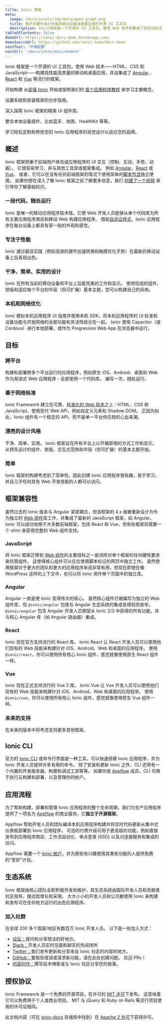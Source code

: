 ```yaml
---
title: Ionic 框架
meta:
  image: /docs/assets/img/meta/open-graph.png
  title: 用于创建你自己专属的移动设备或桌面应用的开源 UI 工具包
  description: Ionic框架是一个开源的 UI 工具包，使用 Web 技术和集成了受欢迎的流行框架来构建高性能高质量的移动和桌面应用。
tableOfContents: false
demoUrl: https://ionic-docs-demo.herokuapp.com/
demoSourceUrl: https://github.com/ionic-team/docs-demo
nextText: '环境配置'
nextUrl: '/docs/intro/environment'
---
```


Ionic 框架是一个开源的 UI 工具包，使用 Web 技术——HTML、CSS 和 JavaScript——构建高性能高质量的移动和桌面应用，并且集成了 [Angular](/docs/angular/overview) 、[React](/docs/react/overview) 和 [Vue](/docs/vue/overview) 等流行的框架。

开始构建 从[安装 Ionic](/docs/intro/cli) 开始或按照我们的 [首个应用程序教程](/docs/intro/next#build-your-first-app) 来学习主要概念。

<docs-cards> <docs-card header="Installation Guide" href="/docs/intro/cli" icon="/docs/assets/icons/guide-installation-icon.svg" hover-icon="/docs/assets/icons/guide-installation-icon-hover.svg"> 

设置系统和安装框架的分步指南。</docs-card>

<docs-card header="UI Components" href="/docs/components" icon="/docs/assets/icons/guide-components-icon.svg" hover-icon="/docs/assets/icons/guide-components-icon-hover.svg"> 

深入探索 Ionic 框架的精美 UI 组件库。</docs-card>

<docs-card header="Native Functionality" href="/docs/native" icon="/docs/assets/icons/guide-native-icon.svg" hover-icon="/docs/assets/icons/guide-native-icon-hover.svg"> 

整合本地设备插件，比如蓝牙、地图、HealthKit 等等。</docs-card>

<docs-card header="Theming" href="/docs/theming/basics" icon="/docs/assets/icons/guide-theming-icon.svg" hover-icon="/docs/assets/icons/guide-theming-icon-hover.svg"> 

学习轻松定制和修改您的 Ionic 应用程序的视觉设计以适应您的品牌。</docs-card> </docs-cards>

## 概述

Ionic 框架侧重于前端用户体验或应用程序的 UI 交互（控制、互动、手势、动画）。 它很容易学习，并与其他工具库或框架集成。 例如 [Angular](/docs/angular/overview)、[React](/docs/react/overview) 或 [Vue](/docs/vue/overview)。 或者，它可以在没有任何前端框架的情况下使用简单的[脚本包含](/docs/intro/cdn)独立使用。 如果你想在深入了解 Ionic 框架之前了解更多信息，我们 <a href="https://youtu.be/p3AN3igqiRc" target="_blank">创建了一个视频</a> 来引导你了解基础知识。

### 一段代码，随处运行

Ionic 是唯一的移动应用程序技术栈，它使 Web 开发人员能够从单个代码库为所有主要应用程序商店和移动 Web 构建应用程序。 借助[自适应样式](/docs/theming/platform-styles)，Ionic 应用程序在每台设备上都具有家一般的外观和感觉。

### 专注于性能

Ionic 通过最佳实践（例如高效的硬件加速转换和触摸优化手势）在最新的移动设备上旨表现出色。

### 干净、简单、实用的设计

Ionic 在所有当前的移动设备和平台上旨能完美的工作和显示。 使用现成的组件、排版和适应每个平台的华丽（但可扩展）基本主题，您可以构建自己的风格。

### 本机和网络优化

Ionic 模拟本机应用程序 UI 指南并使用本机 SDK，将本机应用程序的 UI 标准和设备功能与开放网络的全部功能和灵活性结合在一起。 Ionic 使用 Capacitor（或 Cordova）进行本地部署，或作为 Progressive Web App 在浏览器中运行。

## 目标

### 跨平台

构建和部署跨多个平台运行的应用程序，例如原生 iOS、Android、桌面和 Web 作为渐进式 Web 应用程序 - 全部使用一个代码库。 编写一次，随处运行。

### 基于网络标准

Ionic Framework 建立在可靠、[标准化的 Web 技术](/docs/reference/glossary#web-standards)之上：HTML、CSS 和 JavaScript，使用现代 Web API，例如自定义元素和 Shadow DOM。 正因为如此，Ionic 组件有一个稳定的 API，而不是单一平台供应商的心血来潮。

### 漂亮的设计风格

干净、简单、实用。 Ionic 框架旨在所有平台上以开箱即用的方式工作和显示。 从预先设计的组件、排版、交互式范例和华丽（但可扩展）的基本主题开始。

### 简单

Ionic 框架的构建考虑到了简单性，因此创建 Ionic 应用程序很有趣，易于学习，并且几乎任何具有 Web 开发技能的人都可以访问。

## 框架兼容性

虽然过去的 Ionic 版本与 Angular 紧密耦合，但该框架的 4.x 版被重新设计为作为独立的 <a href="https://developer.mozilla.org/en-US/docs/Web/Web_Components" target="_blank">Web 组件</a>库工作，并集成了最新的 JavaScript 框架，如 Angular。 Ionic 可以成功地用于大多数前端框架，包括 React 和 Vue，但有些框架则需要一个 shim 来获得完整的 Web 组件支持。

### JavaScript

将 Ionic 框架迁移到 <a href="https://developer.mozilla.org/en-US/docs/Web/Web_Components" target="_blank">Web 组件</a>的主要目标之一是消除对单个框架的任何硬性要求来托管组件。 这使得核心组件可以在仅使用脚本标记的网页中独立工作。 虽然使用框架对于更大的团队和更大的应用程序来说非常有用，但现在即使在像 WordPress 这样的上下文中，也可以将 Ionic 用作单个页面中的独立库。

### Angular

Angular 一直是使 Ionic 变得伟大的核心。 虽然核心组件已被编写为独立的 Web 组件库，但 `@ionic/angular` 包使与 A​​ngular 生态系统的集成变得轻而易举。 `@ionic/angular` 包含 Angular 开发人员期望从 Ionic 2/3 中获得的所有功能，并与核心 Angular 库（如 Angular 路由器）集成。

### React

Ionic 现在官方支持流行的 React 库。 Ionic React 让 React 开发人员可以使用他们现有的 Web 技能来构建针对 iOS、Android、Web 和桌面的应用程序。 使用 `@ionic/react`，你可以使用所有核心 Ionic 组件，感觉就像使用原生 React 组件一样。

### Vue

Ionic 现在正式支持流行的 Vue 3 库。 Ionic Vue 让 Vue 开发人员可以使用他们现有的 Web 技能来构建针对 iOS、Android、Web 和桌面的应用程序。 使用 `@ionic/vue`，你可以使用所有核心 Ionic 组件，感觉就像使用原生 Vue 组件一样。

### 未来的支持

在未来的版本中将考虑支持更多其他框架。

## Ionic CLI

官方的 [Ionic CLI](/docs/cli) 或命令行界面是一种工具，可以快速搭建 Ionic 应用程序，并为 Ionic 开发人员提供许多有用的命令。 除了安装和更新 Ionic 之外，CLI 还带有一个内置的开发服务器、构建和调试工具等等。 如果你是 [Appflow](#ionic-appflow) 成员，CLI 可用于执行云构建和部署，以及管理你的帐户。

## 应用流程

为了帮助构建、部署和管理 Ionic 应用程序的整个生命周期，我们为生产应用程序提供了一项名为 <a href="https://ionic.io/appflow" target="_blank">Appflow</a> 的商业服务，它**独立于开源框架**。

Appflow 帮助开发人员和团队编译本机应用程序构建并将实时代码更新从集中式仪表板部署到 Ionic 应用程序。 可选的付费升级可用于更高级的功能，例如直接发布到应用程序商店、工作流自动化、单点登录 (SSO) 以及对连接服务和集成的访问。

Appflow 需要一个 <a href="https://dashboard.ionicframework.com/signup" target="_blank">Ionic 帐户</a>，并为那些有兴趣使用其某些功能的人提供免费的“爱好”计划。

## 生态系统

Ionic 框架由核心团队全职积极开发和维护，其生态系统由国际开发人员和贡献者社区指导，推动其增长和采用。 大大小小的开发人员和公司都使用 Ionic 来构建和发布可在任何地方运行的出色应用程序。

### 加入社群

在全球 200 多个国家/地区有数百万 Ionic 开发人员。 以下是一些加入方式：

* <a href="https://forum.ionicframework.com/" target="_blank">论坛：</a>提问和分享想法的好地方。
* <a href="https://ionicworldwide.herokuapp.com/" target="_blank">Slack：</a>开发人员实时见面和聊天的热闹场所
* <a href="https://twitter.com/ionicframework" target="_blank">Twitter：</a>我们发布更新和分享来自 Ionic 社区的内容的地方。
* <a href="https://github.com/ionic-team/ionic" target="_blank">GitHub：</a>要报告错误或请求新功能，请在此处创建问题。 欢迎 PRs！
* <a href="https://ionicframework.com/contributors" target="_blank">内容创作：</a>撰写技术博客或与 Ionic 社区分享您的故事。

## 授权协议

Ionic Framework 是一个免费的开源项目，在许可的 <a href="https://opensource.org/licenses/MIT" target="_blank">MIT 许可</a>下发布。 这意味着它可以免费用于个人或商业项目。 MIT 与 jQuery 和 Ruby on Rails 等流行项目使用的许可证相同。

此文档内容（可在 <a href="https://github.com/ionic-team/ionic-docs" target="_blank">ionic-docs</a> 存储库中找到）在 <a href="https://www.apache.org/licenses/LICENSE-2.0" target="_blank">Apache 2 许可</a>下获得许可。
